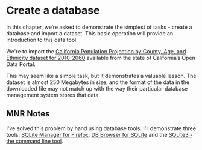 # Create a database

In this chapter, we’re asked to demonstrate the simplest of tasks - create a database and import a dataset. This basic operation will provide an introduction to this data tool.

We're to import the [California Population Projection by County, Age, and Ethnicity dataset for 2010-2060](https://data.ca.gov/dataset/california-population-projection-county-age-gender-and-ethnicity/resource/cd0453ba-a6db-4542#{}) available from the state of California’s Open Data Portal.

This may seem like a simple task, but it demonstrates a valuable lesson. The dataset is almost 250 Megabytes in size, and the format of the data in the downloaded file may not match up with the way their particular database management system stores that data.

## MNR Notes
I've solved this problem by hand using database tools. I'll demonstrate three tools: [SQLite Manager for Firefox](https://addons.mozilla.org/en-US/firefox/addon/sqlite-manager/), [DB Browser for SQLite](http://sqlitebrowser.org/) and the [SQLite3 - the command line tool](https://sqlite.org/cli.html).
